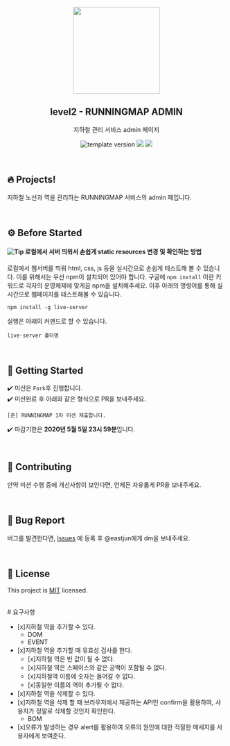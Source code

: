<p align="middle" >
  <img width="200px;" src="https://raw.githubusercontent.com/woowacourse/atdd-subway-admin-frontend/master/images/main_logo.png"/>
</p>
<h2 align="middle">level2 - RUNNINGMAP ADMIN</h2>
<p align="middle">지하철 관리 서비스 admin 페이지</p>
<p align="middle">
  <img src="https://img.shields.io/badge/version-0.0.1-blue?style=flat-square" alt="template version"/>
<img src="https://img.shields.io/badge/language-html-blue.svg?style=flat-square"/>
<a href="https://github.com/daybrush/moveable/blob/master/LICENSE" target="_blank">
  <img src="https://img.shields.io/github/license/daybrush/moveable.svg?style=flat-square&label=license&color=08CE5D"/>
  </a>
</p>

<br>

## 🔥 Projects!

지하철 노선과 역을 관리하는 RUNNINGMAP 서비스의 admin 페입니다.

<br>

## ⚙️ Before Started

#### <img alt="Tip" src="https://img.shields.io/static/v1.svg?label=&message=Tip&style=flat-square&color=673ab8"> 로컬에서 서버 띄워서 손쉽게 static resources 변경 및 확인하는 방법

로컬에서 웹서버를 띄워 html, css, js 등을 실시간으로 손쉽게 테스트해 볼 수 있습니다. 이를 위해서는 우선 npm이 설치되어 있어야 합니다. 구글에 `npm install` 이란 키워드로 각자의 운영체제에 맞게끔 npm을 설치해주세요. 이후 아래의 명령어를 통해 실시간으로 웹페이지를 테스트해볼 수 있습니다.

```
npm install -g live-server
```

실행은 아래의 커맨드로 할 수 있습니다.

```
live-server 폴더명
```

<br>

## 🚀 Getting Started

✔️ 미션은 `Fork`후 진행합니다. <br/>
✔️ 미션완료 후 아래와 같은 형식으로 PR을 보내주세요.

```
[준] RUNNINGMAP 1차 미션 제출합니다.
```

✔️ 마감기한은 **2020년 5월 5일 23시 59분**입니다.

<br>

## 👏 Contributing

만약 미션 수행 중에 개선사항이 보인다면, 언제든 자유롭게 PR을 보내주세요.

<br>

## 🐞 Bug Report

버그를 발견한다면, [Issues](https://github.com/woowacourse/atdd-subway-admin-frontend/issues) 에 등록 후 @eastjun에게 dm을 보내주세요.

<br>

## 📝 License

This project is [MIT](https://github.com/woowacourse/atdd-subway-admin-frontend/blob/master/LICENSE) licensed.

<br>
# 요구사항

- [x]지하철 역을 추가할 수 있다.
  - DOM
  - EVENT
- [x]지하철 역을 추가할 때 유효성 검사를 한다.
  - [x]지하철 역은 빈 값이 될 수 없다.
  - [x]지하철 역은 스페이스와 같은 공백이 포함될 수 없다.
  - [x]지하철역 이름에 숫자는 들어갈 수 없다.
  - [x]동일한 이름의 역이 추가될 수 없다.
- [x]지하철 역을 삭제할 수 있다.
- [x]지하철 역을 삭제 할 때 브라우저에서 제공하는 API인 confirm을 활용하여, 사용자가 정말로 삭제할 것인지 확인한다.
  - BOM
- [x]오류가 발생하는 경우 alert를 활용하여 오류의 원인에 대한 적절한 메세지를 사용자에게 보여준다.
